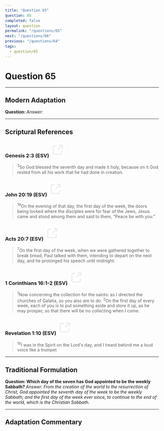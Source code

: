 ```yaml
---
title: "Question 65"
question: 65
completed: false
layout: question
permalink: "/questions/65"
next: "/questions/66"
previous: "/questions/64"
tags:
  - question/65
---
```

# Question 65
---
## Modern Adaptation
<strong>
    Question:
</strong>

<em>
    Answer:
</em>

---
## Scriptural References
### Genesis 2:3 (ESV) <a href="https://biblegateway.com/passage/?search=Genesis+2%3A3&version=ESV"><img src="/assets/svg/link.svg"/></a>
> <sup>3</sup>So God blessed the seventh day and made it holy, because on it God rested from all his work that he had done in creation.

### John 20:19 (ESV) <a href="https://biblegateway.com/passage/?search=John+20%3A19&version=ESV"><img src="/assets/svg/link.svg"/></a>
> <sup>19</sup>On the evening of that day, the first day of the week, the doors being locked where the disciples were for fear of the Jews, Jesus came and stood among them and said to them, “Peace be with you.”

### Acts 20:7 (ESV) <a href="https://biblegateway.com/passage/?search=Acts+20%3A7&version=ESV"><img src="/assets/svg/link.svg"/></a>
> <sup>7</sup>On the first day of the week, when we were gathered together to break bread, Paul talked with them, intending to depart on the next day, and he prolonged his speech until midnight.

### 1 Corinthians 16:1-2 (ESV) <a href="https://biblegateway.com/passage/?search=1+Corinthians+16%3A1-2&version=ESV"><img src="/assets/svg/link.svg"/></a>
> <sup>1</sup>Now concerning the collection for the saints: as I directed the churches of Galatia, so you also are to do.
> <sup>2</sup>On the first day of every week, each of you is to put something aside and store it up, as he may prosper, so that there will be no collecting when I come.

### Revelation 1:10 (ESV) <a href="https://biblegateway.com/passage/?search=Revelation+1%3A10&version=ESV"><img src="/assets/svg/link.svg"/></a>
> <sup>10</sup>I was in the Spirit on the Lord's day, and I heard behind me a loud voice like a trumpet

---
## Traditional Formulation
<strong>
    Question: Which day of the seven has God appointed to be the weekly Sabbath?
</strong>

<em>
    Answer: From the creation of the world to the resurrection of Christ, God appointed the seventh day of the week to be the weekly Sabbath; and the first day of the week ever since, to continue to the end of the world, which is the Christian Sabbath.
</em>

---
## Adaptation Commentary
